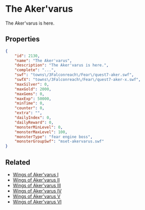 # The Aker'varus

The Aker'varus is here.

## Properties

```json
{
    "id": 2130,
    "name": "The Aker'varus",
    "description": "The Aker'varus is here.",
    "complete": "...",
    "swf": "towns\/3Falconreach\/Fear\/quest7-aker.swf",
    "swfX": "towns\/3Falconreach\/Fear\/quest7-aker-x.swf",
    "maxSilver": 0,
    "maxGold": 2000,
    "maxGems": 0,
    "maxExp": 50000,
    "minTime": 0,
    "counter": 0,
    "extra": "",
    "dailyIndex": 0,
    "dailyReward": 0,
    "monsterMinLevel": 0,
    "monsterMaxLevel": 100,
    "monsterType": "fear engine boss",
    "monsterGroupSwf": "mset-akervarus.swf"
}
```

## Related

- [Wings of Aker'varus I](../items/21901-wings-of-aker-varus-i.md)
- [Wings of Aker'varus II](../items/21902-wings-of-aker-varus-ii.md)
- [Wings of Aker'varus III](../items/21903-wings-of-aker-varus-iii.md)
- [Wings of Aker'varus IV](../items/21904-wings-of-aker-varus-iv.md)
- [Wings of Aker'varus V](../items/21905-wings-of-aker-varus-v.md)
- [Wings of Aker'varus VI](../items/21906-wings-of-aker-varus-vi.md)

